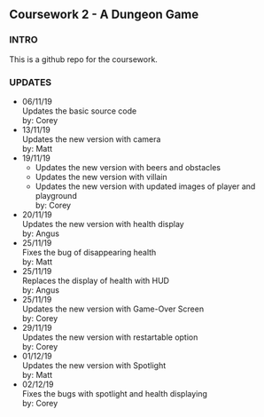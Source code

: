 ## Coursework 2 - A Dungeon Game

### INTRO
This is a github repo for the coursework.

### UPDATES
- 06/11/19 <br>
    Updates the basic source code <br>
    by: Corey 
- 13/11/19 <br>
    Updates the new version with camera <br>
    by: Matt 
- 19/11/19 <br>
    - Updates the new version with beers and obstacles <br>
    - Updates the new version with villain <br>
    - Updates the new version with updated images of player and playground <br>
    by: Corey
- 20/11/19 <br>
    Updates the new version with health display <br>
    by: Angus
- 25/11/19 <br>
    Fixes the bug of disappearing health <br>
    by: Matt
- 25/11/19 <br>
    Replaces the display of health with HUD <br>
    by: Angus
- 25/11/19 <br>
    Updates the new version with Game-Over Screen <br>
    by: Corey
- 29/11/19 <br>
    Updates the new version with restartable option <br>
    by: Corey
- 01/12/19 <br>
    Updates the new version with Spotlight <br>
    by: Matt
- 02/12/19 <br>
    Fixes the bugs with spotlight and health displaying <br>
    by: Corey